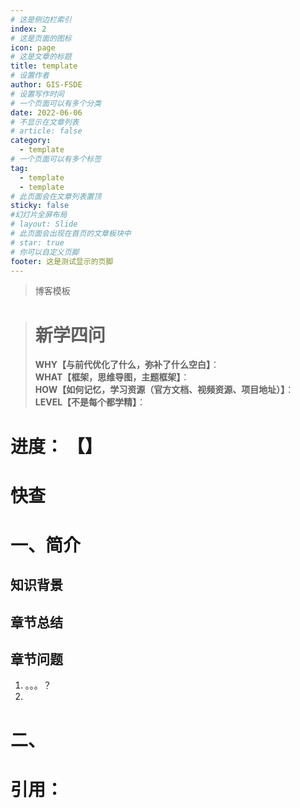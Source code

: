 ```yaml
---
# 这是侧边栏索引
index: 2
# 这是页面的图标
icon: page
# 这是文章的标题
title: template
# 设置作者
author: GIS-FSDE
# 设置写作时间
# 一个页面可以有多个分类
date: 2022-06-06
# 不显示在文章列表
# article: false
category:
  - template
# 一个页面可以有多个标签
tag:
  - template
  - template
# 此页面会在文章列表置顶
sticky: false
#幻灯片全屏布局
# layout: Slide
# 此页面会出现在首页的文章板块中
# star: true
# 你可以自定义页脚
footer: 这是测试显示的页脚
---
```


> 博客模板

<!-- more -->

> # 新学四问
>
> **WHY【与前代优化了什么，弥补了什么空白】**：  
> **WHAT【框架，思维导图，主题框架】**：  
> **HOW【如何记忆，学习资源（官方文档、视频资源、项目地址）】**：  
> **LEVEL【不是每个都学精】**：
<!-- index: 2
icon: markdown
title: template
category:
  - template
tag:
  - template


shortTitle: "template"
description: "template"
author: "template"
isOriginal: true
date: "2022-6-6"
sticky: true
star: 1
article: true
timeline: true
image: ""
banner: ""

breadcrumb: true
breadcrumbIcon: true
headerDepth: 2
comment: true
lastUpdated: true
editLink: true
contributors: true
copyright: true
backToTop: true
copy.disableCopy: true
copy.disableSelection: true
#组件禁用
navbar: false
sidebar: false
breadcrumb: false
pageInfo: false
contributors: false
editLink: false
lastUpdated: false
prev: false
next: false
comment: false
footer: false
backtotop: false
 -->
# 进度： 【】

# 快查

# 一、简介

## 知识背景

## 章节总结

## 章节问题

1. 。。。？
2. 



# 二、

# 引用：



